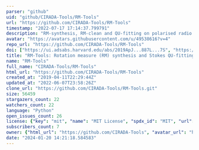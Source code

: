 ```yaml
---
parser: "github"
uid: "github/CIRADA-Tools/RM-Tools"
url: "https://github.com/CIRADA-Tools/RM-Tools"
timestamp: "2022-07-17 17:14:37.799791"
description: "RM-synthesis, RM-clean and QU-fitting on polarised radio spectra"
avatar: "https://avatars.githubusercontent.com/u/49538616?v=4"
repo_url: "https://github.com/CIRADA-Tools/RM-Tools"
doi: ["https://ui.adsabs.harvard.edu/abs/2019ApJ...887L...7S", "https://ui.adsabs.harvard.edu/abs/2020ascl.soft05003P/abstract"]
title: "RM-Tools: Rotation measure (RM) synthesis and Stokes QU-fitting"
name: "RM-Tools"
full_name: "CIRADA-Tools/RM-Tools"
html_url: "https://github.com/CIRADA-Tools/RM-Tools"
created_at: "2019-04-11T22:29:44Z"
updated_at: "2022-06-07T23:58:26Z"
clone_url: "https://github.com/CIRADA-Tools/RM-Tools.git"
size: 56459
stargazers_count: 22
watchers_count: 22
language: "Python"
open_issues_count: 26
license: {"key": "mit", "name": "MIT License", "spdx_id": "MIT", "url": "https://api.github.com/licenses/mit", "node_id": "MDc6TGljZW5zZTEz"}
subscribers_count: 7
owner: {"html_url": "https://github.com/CIRADA-Tools", "avatar_url": "https://avatars.githubusercontent.com/u/49538616?v=4", "login": "CIRADA-Tools", "type": "User"}
date: "2024-01-20 14:21:18.584583"
---
```


